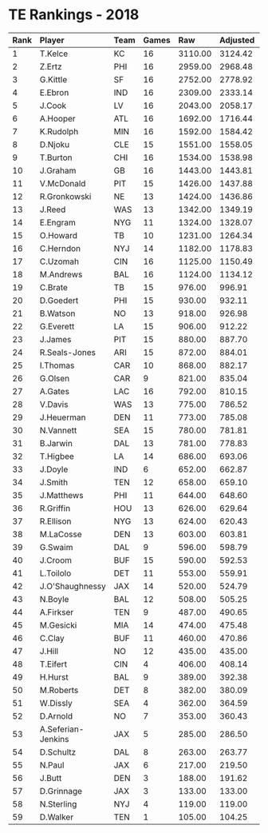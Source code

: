 # TE Rankings - 2018

| Rank | Player             | Team | Games | Raw     | Adjusted | Difficulty | Avg/Game | Typical | Consistency | Trend    |
| :----| :------------------| :----| :-----| :-------| :--------| :----------| :--------| :-------| :-----------| :--------|
| 1    | T.Kelce            | KC   | 16    | 3110.00 | 3124.42  | 1.005      | 194.38   | 205.50  | 8/3/5       | +116.4%  |
| 2    | Z.Ertz             | PHI  | 16    | 2959.00 | 2968.48  | 1.003      | 184.94   | 180.50  | 7/2/7       | +159.5%  |
| 3    | G.Kittle           | SF   | 16    | 2752.00 | 2778.92  | 1.010      | 172.00   | 176.00  | 10/0/6      | +96.9%   |
| 4    | E.Ebron            | IND  | 16    | 2309.00 | 2333.14  | 1.010      | 144.31   | 154.50  | 7/3/6       | +153.1%  |
| 5    | J.Cook             | LV   | 16    | 2043.00 | 2058.17  | 1.007      | 127.69   | 134.50  | 11/0/5      | +215.2%  |
| 6    | A.Hooper           | ATL  | 16    | 1692.00 | 1716.44  | 1.014      | 105.75   | 112.00  | 10/0/6      | +172.7%  |
| 7    | K.Rudolph          | MIN  | 16    | 1592.00 | 1584.42  | 0.995      | 99.50    | 98.00   | 10/1/5      | +165.1%  |
| 8    | D.Njoku            | CLE  | 15    | 1551.00 | 1558.05  | 1.005      | 103.40   | 105.00  | 7/2/6       | +145.1%  |
| 9    | T.Burton           | CHI  | 16    | 1534.00 | 1538.98  | 1.003      | 95.88    | 86.50   | 6/2/8       | +167.0%  |
| 10   | J.Graham           | GB   | 16    | 1443.00 | 1443.81  | 1.001      | 90.19    | 99.00   | 9/0/7       | +200.8%  |
| 11   | V.McDonald         | PIT  | 15    | 1426.00 | 1437.88  | 1.008      | 95.07    | 93.00   | 10/0/5      | +91.0%   |
| 12   | R.Gronkowski       | NE   | 13    | 1424.00 | 1436.86  | 1.009      | 109.54   | 98.00   | 6/2/5       | +217.1%  |
| 13   | J.Reed             | WAS  | 13    | 1342.00 | 1349.19  | 1.005      | 103.23   | 100.50  | 5/2/6       | INACTIVE |
| 14   | E.Engram           | NYG  | 11    | 1324.00 | 1328.07  | 1.003      | 120.36   | 121.00  | 5/1/5       | +164.7%  |
| 15   | O.Howard           | TB   | 10    | 1231.00 | 1264.34  | 1.027      | 123.10   | 119.00  | 3/0/7       | INACTIVE |
| 16   | C.Herndon          | NYJ  | 14    | 1182.00 | 1178.83  | 0.997      | 84.43    | 78.50   | 7/1/6       | +199.3%  |
| 17   | C.Uzomah           | CIN  | 16    | 1125.00 | 1150.49  | 1.023      | 70.31    | 70.50   | 7/1/8       | +168.9%  |
| 18   | M.Andrews          | BAL  | 16    | 1124.00 | 1134.12  | 1.009      | 70.25    | 70.00   | 6/2/8       | +124.9%  |
| 19   | C.Brate            | TB   | 15    | 976.00  | 996.91   | 1.021      | 65.07    | 71.50   | 9/0/6       | +221.1%  |
| 20   | D.Goedert          | PHI  | 15    | 930.00  | 932.11   | 1.002      | 62.00    | 55.50   | 8/0/7       | +458.3%  |
| 21   | B.Watson           | NO   | 13    | 918.00  | 926.98   | 1.010      | 70.62    | 64.00   | 8/0/5       | +198.1%  |
| 22   | G.Everett          | LA   | 15    | 906.00  | 912.22   | 1.007      | 60.40    | 55.50   | 8/1/6       | +374.7%  |
| 23   | J.James            | PIT  | 15    | 880.00  | 887.70   | 1.009      | 58.67    | 49.50   | 8/1/6       | +391.4%  |
| 24   | R.Seals-Jones      | ARI  | 15    | 872.00  | 884.01   | 1.014      | 58.13    | 51.00   | 7/0/8       | +243.6%  |
| 25   | I.Thomas           | CAR  | 10    | 868.00  | 882.17   | 1.016      | 86.80    | 90.00   | 6/0/4       | +261.7%  |
| 26   | G.Olsen            | CAR  | 9     | 821.00  | 835.04   | 1.017      | 91.22    | 78.00   | 3/0/6       | INACTIVE |
| 27   | A.Gates            | LAC  | 16    | 792.00  | 810.15   | 1.023      | 49.50    | 51.50   | 11/0/5      | +418.8%  |
| 28   | V.Davis            | WAS  | 13    | 775.00  | 786.52   | 1.015      | 59.62    | 56.00   | 8/0/5       | +358.8%  |
| 29   | J.Heuerman         | DEN  | 11    | 773.00  | 785.08   | 1.016      | 70.27    | 56.00   | 5/0/6       | INACTIVE |
| 30   | N.Vannett          | SEA  | 15    | 780.00  | 781.81   | 1.002      | 52.00    | 48.50   | 9/0/6       | +267.5%  |
| 31   | B.Jarwin           | DAL  | 13    | 781.00  | 778.83   | 0.997      | 60.08    | 25.00   | 5/1/7       | +988.7%  |
| 32   | T.Higbee           | LA   | 14    | 686.00  | 693.06   | 1.010      | 49.00    | 43.50   | 6/0/8       | +248.4%  |
| 33   | J.Doyle            | IND  | 6     | 652.00  | 662.87   | 1.017      | 108.67   | 107.50  | 3/1/2       | INACTIVE |
| 34   | J.Smith            | TEN  | 12    | 658.00  | 659.10   | 1.002      | 54.83    | 69.50   | 8/0/4       | INACTIVE |
| 35   | J.Matthews         | PHI  | 11    | 644.00  | 648.60   | 1.007      | 58.55    | 45.00   | 4/1/6       | +279.3%  |
| 36   | R.Griffin          | HOU  | 13    | 626.00  | 629.64   | 1.006      | 48.15    | 45.50   | 9/0/4       | +325.3%  |
| 37   | R.Ellison          | NYG  | 13    | 624.00  | 620.43   | 0.994      | 48.00    | 45.50   | 9/0/4       | +349.1%  |
| 38   | M.LaCosse          | DEN  | 13    | 603.00  | 603.81   | 1.001      | 46.38    | 49.50   | 8/0/5       | +370.0%  |
| 39   | G.Swaim            | DAL  | 9     | 596.00  | 598.79   | 1.005      | 66.22    | 67.00   | 5/0/4       | INACTIVE |
| 40   | J.Croom            | BUF  | 15    | 590.00  | 592.53   | 1.004      | 39.33    | 41.00   | 9/2/4       | +290.5%  |
| 41   | L.Toilolo          | DET  | 11    | 553.00  | 559.91   | 1.012      | 50.27    | 47.50   | 7/1/3       | +301.8%  |
| 42   | J.O'Shaughnessy    | JAX  | 14    | 520.00  | 524.79   | 1.009      | 37.14    | 33.50   | 7/0/7       | +458.2%  |
| 43   | N.Boyle            | BAL  | 12    | 508.00  | 505.25   | 0.995      | 42.33    | 49.50   | 8/0/4       | +165.5%  |
| 44   | A.Firkser          | TEN  | 9     | 487.00  | 490.65   | 1.007      | 54.11    | 49.50   | 5/0/4       | +295.1%  |
| 45   | M.Gesicki          | MIA  | 14    | 474.00  | 475.48   | 1.003      | 33.86    | 38.50   | 9/0/5       | +264.7%  |
| 46   | C.Clay             | BUF  | 11    | 460.00  | 470.86   | 1.024      | 41.82    | 43.50   | 5/1/5       | +327.8%  |
| 47   | J.Hill             | NO   | 12    | 435.00  | 435.00   | 1.000      | 36.25    | 35.00   | 7/0/5       | +387.8%  |
| 48   | T.Eifert           | CIN  | 4     | 406.00  | 408.14   | 1.005      | 101.50   | 111.50  | 2/0/2       | INACTIVE |
| 49   | H.Hurst            | BAL  | 9     | 389.00  | 392.38   | 1.009      | 43.22    | 41.00   | 5/0/4       | +298.8%  |
| 50   | M.Roberts          | DET  | 8     | 382.00  | 380.09   | 0.995      | 47.75    | 41.00   | 5/0/3       | INACTIVE |
| 51   | W.Dissly           | SEA  | 4     | 362.00  | 364.59   | 1.007      | 90.50    | 107.50  | 2/0/2       | INACTIVE |
| 52   | D.Arnold           | NO   | 7     | 353.00  | 360.43   | 1.021      | 50.43    | 33.00   | 2/0/5       | +344.1%  |
| 53   | A.Seferian-Jenkins | JAX  | 5     | 285.00  | 286.50   | 1.005      | 57.00    | 58.00   | 2/1/2       | INACTIVE |
| 54   | D.Schultz          | DAL  | 8     | 263.00  | 263.77   | 1.003      | 32.88    | 40.00   | 5/0/3       | +238.3%  |
| 55   | N.Paul             | JAX  | 6     | 217.00  | 219.50   | 1.012      | 36.17    | 16.50   | 3/0/3       | INACTIVE |
| 56   | J.Butt             | DEN  | 3     | 188.00  | 191.62   | 1.019      | 62.67    | 62.67   | 2/0/1       | INACTIVE |
| 57   | D.Grinnage         | JAX  | 3     | 133.00  | 133.00   | 1.000      | 44.33    | 44.33   | 2/0/1       | INACTIVE |
| 58   | N.Sterling         | NYJ  | 4     | 119.00  | 119.00   | 1.000      | 29.75    | 39.00   | 3/0/1       | INACTIVE |
| 59   | D.Walker           | TEN  | 1     | 105.00  | 104.25   | 0.993      | 105.00   | 105.00  | 0/1/0       | INACTIVE |


